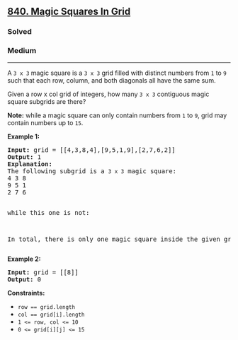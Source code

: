 <h2><a href="https://leetcode.com/problems/magic-squares-in-grid">840. Magic Squares In Grid</a></h2>
<h3>Solved</h3>
<h3>Medium</h3>
<hr>
<p>A <code>3 x 3</code> magic square is a <code>3 x 3</code> grid filled with distinct numbers from <code>1</code> to <code>9</code> such that each row, column, and both diagonals all have the same sum.</p>

<p>Given a row x col grid of integers, how many <code>3 x 3</code> contiguous magic square subgrids are there?</p>

<p><strong>Note:</strong> while a magic square can only contain numbers from <code>1</code> to <code>9</code>, grid may contain numbers up to <code>15</code>.</p>

<p><strong>Example 1:</strong></p>
<pre>
<strong>Input:</strong> grid = [[4,3,8,4],[9,5,1,9],[2,7,6,2]]
<strong>Output:</strong> 1
<strong>Explanation:</strong> 
The following subgrid is a <code>3 x 3</code> magic square:
4 3 8
9 5 1
2 7 6

while this one is not:

In total, there is only one magic square inside the given grid.
</pre>

<p><strong>Example 2:</strong></p>
<pre>
<strong>Input:</strong> grid = [[8]]
<strong>Output:</strong> 0
</pre>

<p><strong>Constraints:</strong></p>
<ul>
  <li><code>row == grid.length</code></li>
  <li><code>col == grid[i].length</code></li>
  <li><code>1 <= row, col <= 10</code></li>
  <li><code>0 <= grid[i][j] <= 15</code></li>
</ul>
